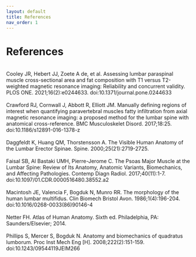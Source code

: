 ```yaml
---
layout: default
title: References
nav_order: 1
---
```

<h1>References</h1>
<br>
Cooley JR, Hebert JJ, Zoete A de, et al. Assessing lumbar paraspinal muscle cross-sectional area and fat composition with T1 versus T2-weighted magnetic resonance imaging: Reliability and concurrent validity. PLOS ONE. 2021;16(2):e0244633. doi:10.1371/journal.pone.0244633
<br><br>
Crawford RJ, Cornwall J, Abbott R, Elliott JM. Manually defining regions of interest when quantifying paravertebral muscles fatty infiltration from axial magnetic resonance imaging: a proposed method for the lumbar spine with anatomical cross-reference. BMC Musculoskelet Disord. 2017;18:25. doi:10.1186/s12891-016-1378-z
<br><br>
Daggfeldt K, Huang QM, Thorstensson A. The Visible Human Anatomy of the Lumbar Erector Spinae. Spine. 2000;25(21):2719-2725.
<br><br>
Faisal SB, Al Bastaki UMH, Pierre-Jerome C. The Psoas Major Muscle at the Lumbar Spine: Review of Its Anatomy, Anatomic Variants, Biomechanics, and Affecting Pathologies. Contemp Diagn Radiol. 2017;40(11):1-7. doi:10.1097/01.CDR.0000516480.38552.a2
<br><br>
Macintosh JE, Valencia F, Bogduk N, Munro RR. The morphology of the human lumbar multifidus. Clin Biomech Bristol Avon. 1986;1(4):196-204. doi:10.1016/0268-0033(86)90146-4
<br><br>
Netter FH. Atlas of Human Anatomy. Sixth ed. Philadelphia, PA: Saunders/Elsevier; 2014.
<br><br>
Phillips S, Mercer S, Bogduk N. Anatomy and biomechanics of quadratus lumborum. Proc Inst Mech Eng [H]. 2008;222(2):151-159. doi:10.1243/09544119JEIM266

